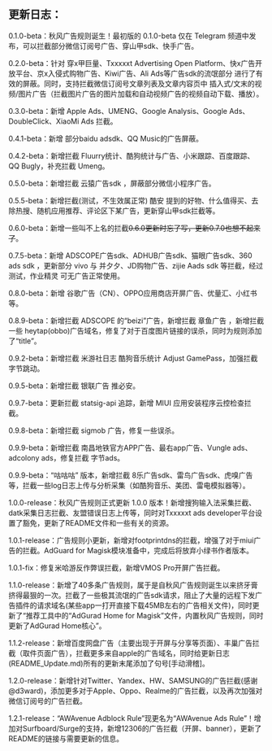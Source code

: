 ## 更新日志：

0.1.0-beta：秋风广告规则诞生！最初版的 0.1.0-beta 仅在 Telegram 频道中发布，可以拦截部分微信订阅号广告、穿山甲sdk、快手广告。

0.2.0-beta：针对 穿x甲巨量、Txxxxxt Advertising Open Platform、快x广告开放平台、京x入侵式购物广告、Kiwi广告、Ali Ads等广告sdk的流氓部分 进行了有效的屏蔽。同时，支持拦截微信订阅号文章列表及文章内容页中 插入式/文末的视频/图片广告（拦截图片广告的图片加载和自动视频广告的视频自动下载、播放）。

0.3.0-beta：新增 Apple Ads、UMENG、Google Analysis、Google Ads、DoubleClick、XiaoMi Ads 拦截。

0.4.1-beta：新增 部分baidu adsdk、QQ Music的广告屏蔽。

0.4.2-beta：新增拦截 Fluurry统计、酷狗统计与广告、小米跟踪、百度跟踪、QQ Bugly，补充拦截 Umeng。

0.5.0-beta：新增拦截 云猿广告sdk ，屏蔽部分微信小程序广告。

0.5.5-beta：新增拦截(测试，不生效属正常) 酷安 提到的好物、什么值得买、去除热搜、随机应用推荐、评论区下某广告，更新穿山甲sdk拦截等。

0.6.0-beta：新增一些叫不上名的拦截~~0.6.0更新时忘了写，更新0.7.0也想不起来了~~。

0.7.5-beta：新增 ADSCOPE广告sdk、ADHUB广告sdk、猫眼广告sdk、360 ads sdk ，更新部分 vivo 与 并夕夕、JD购物广告、zijie Aads sdk 等拦截，经过测试，作业精灵 可无广告正常使用。

0.8.0-beta：新增 谷歌广告（CN）、OPPO应用商店开屏广告、优量汇、小红书等。

0.8.9-beta：新增拦截 ADSCOPE 的“beizi”广告，新增拦截 章鱼广告 ，新增拦截 一些 heytap(obbo)广告域名，修复了对于百度图片链接的误杀，同时为规则添加了“title”。

0.9.2-beta：新增拦截 米游社日志 酷狗音乐统计 Adjust GamePass，加强拦截 字节跳动。

0.9.5-beta：新增拦截 银联广告 推必安。

0.9.7-beta：更新拦截 statsig-api 追踪，新增 MIUI 应用安装程序云控检查拦截。

0.9.8-beta：新增拦截 sigmob 广告，修复一些误杀。

0.9.9-beta：新增拦截 南昌地铁官方APP广告、最右app广告、Vungle ads、adcolony ads，修复拦截 字节ads。

0.9.9-beta：“咕咕咕” 版本，新增拦截 8乐广告sdk、雷鸟广告sdk、虎嗅广告等，拦截一些log日志上传与分析采集（如酷狗音乐、美团、雷电模拟器等）。

1.0.0-release：秋风广告规则正式更新 1.0.0 版本！新增搜狗输入法采集拦截、datk采集日志拦截、友盟错误日志上传等，同时对Txxxxxt ads developer平台设置了豁免，更新了README文件和一些有关的资源。

1.0.1-release：广告规则小更新，新增对footprintdns的拦截，增强了对于miui广告的拦截。AdGuard for Magisk模块准备中，完成后将放弃小绿书作者版本。

1.0.1-fix：修复米哈游反作弊误拦截，新增VMOS Pro开屏广告拦截。

1.1.0-release：新增了40多条广告规则，属于是自秋风广告规则诞生以来挤牙膏挤得最狠的一次。拦截了一些极其流氓的广告sdk请求，阻止了大量的远程下发广告插件的请求域名(某些app一打开直接下载45MB左右的广告相关文件)，同时更新了“推荐工具中的“AdGurad Home for Magisk”文件，内置秋风广告规则，同时更新了AdGurad Home核心”。

1.1.2-release：新增百度网盘广告（主要出现于开屏与分享等页面）、丰巢广告拦截（取件页面广告），拦截更多来自apple的广告域名，同时给更新日志(README_Update.md)所有的更新末尾添加了句号[手动滑稽]。

1.2.0-release：新增针对Twitter、Yandex、HW、SAMSUNG的广告拦截(感谢@d3ward)，添加更多对于Apple、Oppo、Realme的广告拦截，以及再次加强对微信订阅号的广告拦截。

1.2.1-release：“AWAvenue Adblock Rule”现更名为“AWAvenue Ads Rule”！增加对Surfboard/Surge的支持，新增12306的广告拦截（开屏、banner），更新了README的链接与需要更新的信息。
